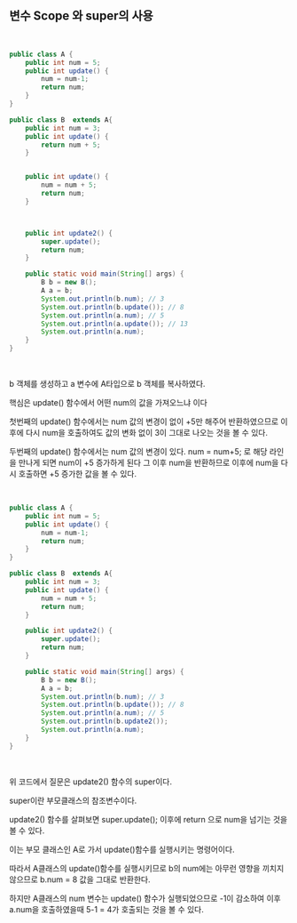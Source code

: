 ## 변수 Scope 와 super의 사용

<br>


```java
public class A {
    public int num = 5;
    public int update() {
        num = num-1;
        return num;
    }
}

public class B  extends A{
    public int num = 3;
    public int update() {
        return num + 5;
    }


    public int update() {
        num = num + 5;
        return num;
    }



    public int update2() {
        super.update();
        return num;
    }

    public static void main(String[] args) {
        B b = new B();
        A a = b;
        System.out.println(b.num); // 3
        System.out.println(b.update()); // 8
        System.out.println(a.num); // 5
        System.out.println(a.update()); // 13
        System.out.println(a.num);
    }
}

```

<br>



b 객체를 생성하고 a 변수에 A타입으로 b 객체를 복사하였다.

핵심은 update() 함수에서 어떤 num의 값을 가져오느냐 이다

첫번째의 update() 함수에서는 num  값의 변경이 없이 +5만 해주어 반환하였으므로 이후에 다시 num을 호출하여도 값의 변화 없이 3이 그대로 나오는 것을 볼 수 있다.

두번째의 update() 함수에서는 num 값의 변경이 있다. num = num+5; 로 해당 라인을 만나게 되면 num이 +5 증가하게 된다 그 이후 num을 반환하므로 이후에 num을 다시 호출하면 +5 증가한 값을 볼 수 있다.

<br>

```java
public class A {
    public int num = 5;
    public int update() {
        num = num-1;
        return num;
    }
}

public class B  extends A{
    public int num = 3;
    public int update() {
        num = num + 5;
        return num;
    }

    public int update2() {
        super.update();
        return num;
    }

    public static void main(String[] args) {
        B b = new B();
        A a = b;
        System.out.println(b.num); // 3
        System.out.println(b.update()); // 8
        System.out.println(a.num); // 5
        System.out.println(b.update2());
        System.out.println(a.num);
    }
}

```

<br>


위 코드에서 질문은 update2() 함수의 super이다.

super이란 부모클래스의 참조변수이다.

update2() 함수를 살펴보면 super.update(); 이후에 return 으로 num을 넘기는 것을 볼 수 있다.

이는 부모 클래스인 A로 가서 update()함수를 실행시키는 명령어이다.

따라서 A클래스의 update()함수를 실행시키므로 b의 num에는 아무런 영향을 끼치지 않으므로 b.num = 8 값을 그대로 반환한다.

하지만 A클래스의 num 변수는 update() 함수가 실행되었으므로 -1이 감소하여 이후 a.num을 호출하였을때 5-1 = 4가 호출되는 것을 볼 수 있다.